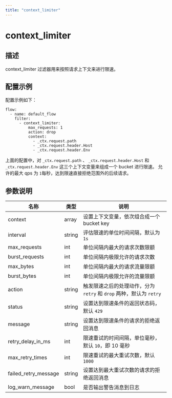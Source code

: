 ```yaml
---
title: "context_limiter"
---
```


# context_limiter

## 描述

context_limiter 过滤器用来按照请求上下文来进行限速。

## 配置示例

配置示例如下：

```
flow:
  - name: default_flow
    filter:
      - context_limiter:
          max_requests: 1
          action: drop
          context:
            - _ctx.request.path
            - _ctx.request.header.Host
            - _ctx.request.header.Env
```

上面的配置中，对 `_ctx.request.path` 、 `_ctx.request.header.Host` 和 `_ctx.request.header.Env` 这三个上下文变量来组成一个 bucket 进行限速。
允许的最大 qps 为 `1`每秒，达到限速直接拒绝范围外的后续请求。

## 参数说明

| 名称                 | 类型   | 说明                                                                |
| -------------------- | ------ | ------------------------------------------------------------------- |
| context              | array  | 设置上下文变量，依次组合成一个 bucket key                           |
| interval             | string | 评估限速的单位时间间隔，默认为 `1s`                                 |
| max_requests         | int    | 单位间隔内最大的请求次数限额                                        |
| burst_requests       | int    | 单位间隔内极限允许的请求次数                                        |
| max_bytes            | int    | 单位间隔内最大的请求流量限额                                        |
| burst_bytes          | int    | 单位间隔内极限允许的流量限额                                        |
| action               | string | 触发限速之后的处理动作，分为 `retry` 和 `drop` 两种，默认为 `retry` |
| status               | string | 设置达到限速条件的返回状态码，默认 `429`                            |
| message              | string | 设置达到限速条件的请求的拒绝返回消息                                |
| retry_delay_in_ms    | int    | 限速重试的时间间隔，单位毫秒，默认 `10`，即 10 毫秒                 |
| max_retry_times      | int    | 限速重试的最大重试次数，默认 `1000`                                 |
| failed_retry_message | string | 设置达到最大重试次数的请求的拒绝返回消息                            |
| log_warn_message     | bool   | 是否输出警告消息到日志                                              |
